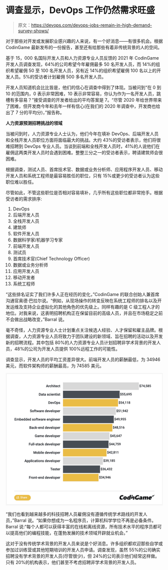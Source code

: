 # 调查显示，DevOps 工作仍然需求旺盛

> 原文：<https://devops.com/devops-jobs-remain-in-high-demand-survey-shows/>

对于那些对开发或发展职业感兴趣的人来说，有一个好消息——有很多机会。根据 CodinGame 最新发布的一份报告，甚至还有给那些有着非传统背景的人的空间。

基于 15，000 名国际开发人员和人力资源专业人员反馈的 2021 年 CodinGame 开发人员调查发现，64%的公司希望今年雇佣最多 50 名开发人员，而 14%的组织希望雇佣 50 至 100 名开发人员，另有近 14%的组织希望雇佣 100 名以上的开发人员。5%的受访者计划雇佣 500 多名开发人员。

开发人员知道机会比比皆是，他们的信心在调查中得到了体现。当被问到“在 0 到 10 的范围内，0 表示非常困难，10 表示非常容易，你认为作为一名开发人员，跳槽有多容易？”接受调查的开发者给出的平均答案是 7。“尽管 2020 年给世界带来了困难，但开发商今年和去年一样有信心(在我们的 2020 年调查中，开发商也给出了 7 分的平均分)，”报告称。

**人力资源预测招聘挑战的领域**

当被问到时，人力资源专业人士认为，他们今年在填补 DevOps、后端开发人员和全栈开发人员职位方面将面临最大的挑战。大约 43%的受访者表示，他们将很难招聘到 DevOps 专业人员。当谈到前端和全栈开发人员时，41%的人说他们在雇佣这两类开发人员时会遇到困难。整整三分之一的受访者表示，聘请建筑师会很困难。

根据调查，测试人员、首席技术官、数据或业务分析师、应用程序开发人员、移动开发人员和系统工程师是最容易胜任的职位，只有 15%或更少的受访者认为这些职位难以胜任。

尽管如此，不管这些职位是否相对容易填补，几乎所有这些职位都非常抢手。根据受访者的需求排序:

1.  DevOps
2.  后端开发人员
3.  全栈开发人员
4.  建筑师
5.  软件开发人员
6.  数据科学家/机器学习专家
7.  前端开发人员
8.  测试员
9.  首席技术官(Chief Technology Officer)
10.  数据或业务分析师
11.  应用开发人员
12.  移动开发者
13.  系统工程师

“这些排名证实了我们许多人正在经历的变化，”CodinGame 的联合创始人兼首席沟通官奥德·巴拉尔说。“例如，从现场操作的转变反映在系统工程师的排名以及开发运维及支持企业虚拟化的其他角色的优先级上。同样有趣的是 C 级工程人才的地位。对我来说，这表明招聘机构正在保留目前的高级人员，并且在市场稳定之前不会做出战略改变，”Barral 说。

毫不奇怪，人力资源专业人士计划重点关注候选人经验、人才保留和雇主品牌。根据调查，人力资源专业人员将致力于团队建设的新领域、旨在招聘的活动以及开发新的招聘流程。其中包括 80%的人力资源专业人员计划招聘非学术背景的开发人员，48%的公司为开发人员提供 100%远程工作的可能性。

调查显示，开发人员的平均工资差异很大。前端开发人员的薪酬最低，为 34946 美元，而软件架构师的薪酬最高，为 74585 美元。

![CodinGame Jobs](img/7dfd6ff4c6dd5097546c75de898133cb.png)

“我们也看到越来越多的科技招聘人员雇佣没有遵循传统学术路线的开发人员，”Barral 说。“如果你想成为一名程序员，计算机科学学位不再是必备条件。Barral 说:“每个人都可以获得丰富的在线和离线资源，所有技术水平的程序员都可以提高他们的编程技能，在蓬勃发展的技术领域开辟就业机会。”

这对于没有传统学术背景的开发人员来说是个好消息。许多组织都欢迎那些自学或参加过训练营或其他短期培训的开发人员申请。调查发现，虽然 55%的公司确实招聘没有学术背景的开发人员(尽管很少)，但 24%的公司表示他们经常这样做。只有 20%的机构表示，他们甚至不考虑招聘非学术背景的开发人员。